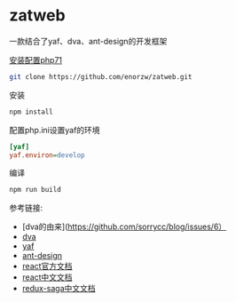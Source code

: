 # zatweb
一款结合了yaf、dva、ant-design的开发框架

[安装配置php71](https://github.com/enorzw/zatweb/blob/master/Installphp71.md) 

``` bash
git clone https://github.com/enorzw/zatweb.git
```
安装
``` bash
npm install
```
配置php.ini设置yaf的环境
``` ini
[yaf] 
yaf.environ=develop
```
编译
``` bash
npm run build
```


参考链接:
* [dva的由来](https://github.com/sorrycc/blog/issues/6）
* [dva](https://github.com/dvajs/dva)
* [yaf](http://www.php.net/manual/zh/book.yaf.php)
* [ant-design](https://ant.design/docs/react/introduce-cn)
* [react官方文档](https://facebook.github.io/react/docs/hello-world.html)
* [react中文文档](https://hulufei.gitbooks.io/react-tutorial/content/introduction.html) 
* [redux-saga中文文档](http://leonshi.com/redux-saga-in-chinese/docs/introduction/BeginnerTutorial.html?utm_source=tuicool&utm_medium=referral)